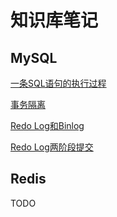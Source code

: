 # 知识库笔记

## MySQL

[一条SQL语句的执行过程](https://github.com/ZH1995/note/blob/main/MySQL/mysql.md#%E4%B8%80%E6%9D%A1sql%E8%AF%AD%E5%8F%A5%E7%9A%84%E6%89%A7%E8%A1%8C%E8%BF%87%E7%A8%8B)

[事务隔离](https://github.com/ZH1995/note/blob/main/MySQL/mysql.md#%E4%BA%8B%E5%8A%A1%E9%9A%94%E7%A6%BB)

[Redo Log和Binlog](https://github.com/ZH1995/note/blob/main/MySQL/mysql.md#redo-log%E5%92%8Cbinlog)

[Redo Log两阶段提交](https://github.com/ZH1995/note/blob/main/MySQL/mysql.md#redo-log%E4%B8%A4%E9%98%B6%E6%AE%B5%E6%8F%90%E4%BA%A4)

## Redis

TODO
